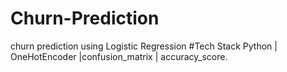 # Churn-Prediction
churn prediction using Logistic Regression
#Tech Stack
Python | OneHotEncoder |confusion_matrix | accuracy_score.
